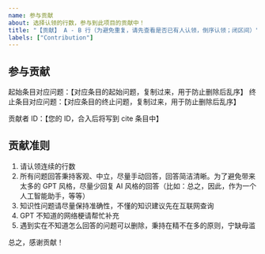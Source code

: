 ```yaml
---
name: 参与贡献
about: 选择认领的行数，参与到此项目的贡献中！
title: "【贡献】 A - B 行（为避免重复，请先查看是否已有人认领，倒序认领；闭区间）"
labels: ["Contribution"]
---
```


## 参与贡献 

起始条目对应问题：【对应条目的起始问题，复制过来，用于防止删除后乱序】
终止条目对应问题：【对应条目的终止问题，复制过来，用于防止删除后乱序】

贡献者 ID：【您的 ID，合入后将写到 cite 条目中】

## 贡献准则
1. 请认领连续的行数
2. 所有问题回答秉持客观、中立，尽量手动回答，回答简洁清晰。为了避免带来太多的 GPT 风格，尽量少回复 AI 风格的回答（比如：总之，因此，作为一个人工智能助手，等等）
3. 知识性问题请尽量保持准确性，不懂的知识建议先在互联网查询
4. GPT 不知道的网络梗请帮忙补充
5. 遇到实在不知道怎么回答的问题可以删除，秉持在精不在多的原则，宁缺毋滥

总之，感谢贡献！